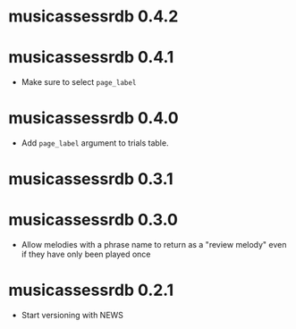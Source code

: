 # musicassessrdb 0.4.2

# musicassessrdb 0.4.1

- Make sure to select `page_label`

# musicassessrdb 0.4.0

- Add `page_label` argument to trials table.

# musicassessrdb 0.3.1

# musicassessrdb 0.3.0

- Allow melodies with a phrase name to return as a "review melody" even if they have only been played once

# musicassessrdb 0.2.1

- Start versioning with NEWS
